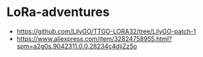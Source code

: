 # LoRa-adventures

- https://github.com/LilyGO/TTGO-LORA32/tree/LilyGO-patch-1
- https://www.aliexpress.com/item/32824758955.html?spm=a2g0s.9042311.0.0.28234c4djiZz5o
